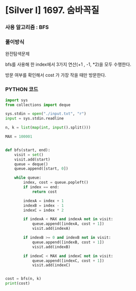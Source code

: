 # [Silver I] 1697. 숨바꼭질 

### 사용 알고리즘 : BFS

### 풀이방식

완전탐색문제

bfs를 사용해 한 index에서 3가지 연산(+1 , -1, *2)을 모두 수행한다.

방문 여부를 확인해서 cost 가 가장 작을 때만 방문한다.



### PYTHON 코드

```python
import sys
from collections import deque

sys.stdin = open("./input.txt", "r")
input = sys.stdin.readline

n, k = list(map(int, input().split()))

MAX = 100001


def bfs(start, end):
    visit = set()
    visit.add(start)
    queue = deque()
    queue.append([start, 0])

    while queue:
        index, cost = queue.popleft()
        if index == end:
            return cost

        indexA = index + 1
        indexB = index - 1
        indexC = index * 2

        if indexA < MAX and indexA not in visit:
            queue.append([indexA, cost + 1])
            visit.add(indexA)

        if indexB >= 0 and indexB not in visit:
            queue.append([indexB, cost + 1])
            visit.add(indexB)

        if indexC < MAX and indexC not in visit:
            queue.append([indexC, cost + 1])
            visit.add(indexC)


cost = bfs(n, k)
print(cost)
```

